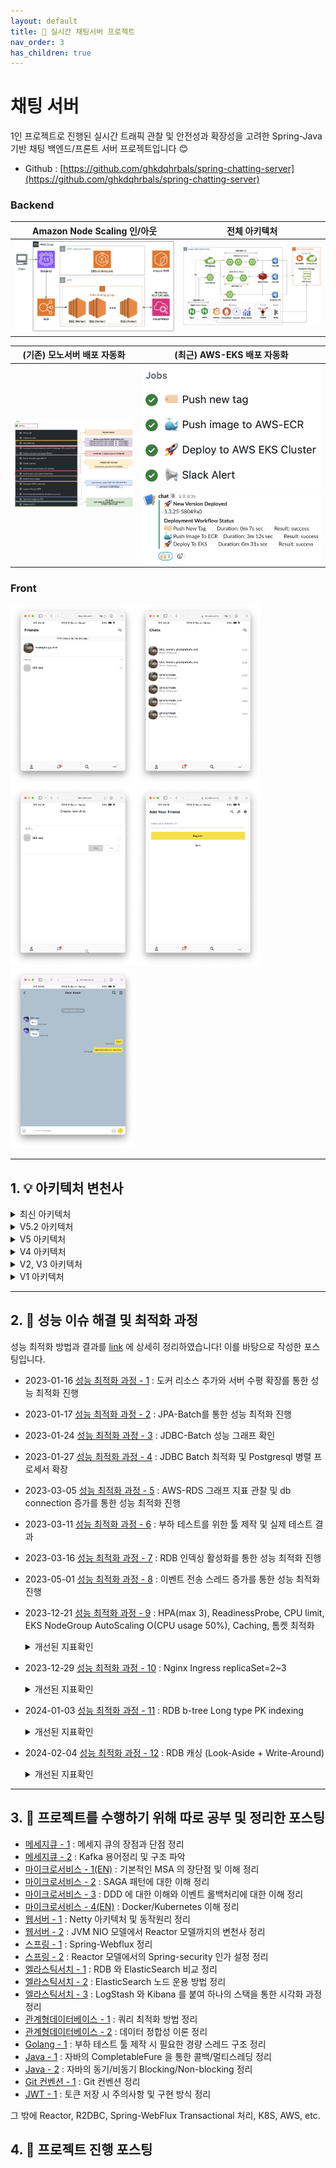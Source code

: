 ```yaml
---
layout: default
title: 📌 실시간 채팅서버 프로젝트
nav_order: 3
has_children: true
---
```


# **채팅 서버**
1인 프로젝트로 진행된 실시간 트래픽 관찰 및 안전성과 확장성을 고려한 Spring-Java 기반 채팅 백엔드/프론트 서버 프로젝트입니다 😊

* Github : [https://github.com/ghkdqhrbals/spring-chatting-server](https://github.com/ghkdqhrbals/spring-chatting-server)

### Backend

| Amazon Node Scaling 인/아웃 | 전체 아키텍처                 | 
|--------------------------|-------------------------|
| ![img](nodescaling.png)  | ![img](pods.png) |

| (기존) 모노서버 배포 자동화 | (최근) AWS-EKS 배포 자동화 | 
|--|--|
| ![monodeploy](../../assets/chat/archtecture/monodeploy.png) | ![multijob](../../assets/chat/archtecture/multijob.png) ![slack](../../assets/chat/archtecture/slack.png) |

### Front

<img src="../../assets/chat/1.png" alt="Image 1" width="200"><img src="../../assets/chat/2.png" alt="Image 2" width="200"><img src="../../assets/chat/3.png" alt="Image 3" width="200"><img src="../../assets/chat/4.png" alt="Image 4" width="200"><img src="../../assets/chat/5.png" alt="Image 5" width="200">



-----

## 1.  💡 아키텍처 변천사

<details><summary> 최신 아키텍처 </summary><div markdown="1">

![img](pods.png)

![img](nodescaling.png)

</div></details>

<details><summary> V5.2 아키텍처 </summary><div markdown="1">

<img width="880" alt="스크린샷 2023-12-15 오후 12 31 41" src="https://github.com/ghkdqhrbals/spring-chatting-server/assets/29156882/2652be5a-2d1c-4a7b-957b-d69aaa21007e">

</div></details>

<details><summary> V5 아키텍처 </summary><div markdown="1">

![image](../../assets/img/msa/12.svg)

</div></details>

<details><summary> V4 아키텍처 </summary><div markdown="1">

![img](../../assets/img/msa/v3.1.0.png)

</div></details>

<details><summary> V2, V3 아키텍처 </summary><div markdown="1">

![img](../../assets/img/es/final.png)

</div></details>

<details><summary> V1 아키텍처 </summary><div markdown="1">

![img](../../assets/img/kafka/kafkaVersion.png)

</div></details>






------

## 2.  🔨 성능 이슈 해결 및 최적화 과정

성능 최적화 방법과 결과를 [link](https://github.com/ghkdqhrbals/spring-chatting-server/issues?q=is%3Aissue+label%3A%22feature%3A+performance%22+) 에 상세히 정리하였습니다! 이를 바탕으로 작성한 포스팅입니다. 

* 2023-01-16 [성능 최적화 과정 - 1](https://ghkdqhrbals.github.io/portfolios/docs/project/2023-01-16-chatting(13)/) : 도커 리소스 추가와 서버 수평 확장를 통한 성능 최적화 진행
* 2023-01-17 [성능 최적화 과정 - 2](https://ghkdqhrbals.github.io/portfolios/docs/project/2023-01-17-chatting(15)/) : JPA-Batch를 통한 성능 최적화 진행
* 2023-01-24 [성능 최적화 과정 - 3](https://ghkdqhrbals.github.io/portfolios/docs/project/2023-01-24-chatting(17)/) : JDBC-Batch 성능 그래프 확인
* 2023-01-27 [성능 최적화 과정 - 4](https://ghkdqhrbals.github.io/portfolios/docs/project/2023-01-27-chatting(18)/) : JDBC Batch 최적화 및 Postgresql 병렬 프로세서 확장
* 2023-03-05 [성능 최적화 과정 - 5](https://ghkdqhrbals.github.io/portfolios/docs/project/2023-03-05-chatting(21)/) : AWS-RDS 그래프 지표 관찰 및 db connection 증가를 통한 성능 최적화 진행
* 2023-03-11 [성능 최적화 과정 - 6](https://ghkdqhrbals.github.io/portfolios/docs/project/2023-03-11-chatting(23)/) : 부하 테스트를 위한 툴 제작 및 실제 테스트 결과
* 2023-03-16 [성능 최적화 과정 - 7](https://ghkdqhrbals.github.io/portfolios/docs/project/2023-03-16-chatting(25)/) : RDB 인덱싱 활성화를 통한 성능 최적화 진행
* 2023-05-01 [성능 최적화 과정 - 8](https://ghkdqhrbals.github.io/portfolios/docs/project/2023-05-01-chatting(35)/) : 이벤트 전송 스레드 증가를 통한 성능 최적화 진행
* 2023-12-21 [성능 최적화 과정 - 9](https://ghkdqhrbals.github.io/portfolios/docs/project/2023-12-21-chatting(40)/) : HPA(max 3), ReadinessProbe, CPU limit, EKS NodeGroup AutoScaling O(CPU usage 50%), Caching, 톰켓 최적화

    <details><summary> 개선된 지표확인 </summary><div markdown="1">
    
    ![img](../../assets/cd/tps.png)
    ![img](../../assets/cd/mttfb.png)
    ![img](../../assets/cd/p.png)
    
    | Metric             | Before       | After        | Change      |
    |--------------------|--------------|--------------|-------------|
    | Total Tests        | 40,228       | 181,050      | **349.29% 🟢**  |
    | Error Rate         | 51.11%(20,560)| 0.00%(0)     | **No Error 🟢** |
    | TPS 평균 (Average)  | 109.27       | 312.16       | **185.94% 🟢**  |
    | TPS p50            | 69.00        | 319.00       | **362.32% 🟢**  |
    | TPS p95            | 4.00         | 217.45       | **5362.50% 🟢** |
    | TPS p99            | 2.84         | 132.28       | **4556.34% 🟢** |
    | TPS p99.9          | 1.63         | 96.52        | **5852.76% 🟢** |
    | MTTFB 평균 (Average)| 1605.44 ms   | 950.89 ms    | **-40.68% 🟢**  |
    | MTTFB p50          | 1636.55 ms   | 919.20 ms    | **-43.90% 🟢**  |
    | MTTFB p95          | 24013.28 ms  | 1322.11 ms   | **-94.47% 🟢**  |
    | MTTFB p99          | 27690.40 ms  | 1833.22 ms   | **-93.40% 🟢**  |
    | MTTFB p99.9        | 28157.50 ms  | 2099.12 ms   | **-92.52% 🟢**  |
    | MTTFB 차이 평균 (Average Difference)| 2838.38 ms | 112.52 ms | **-96.04% 🟢**  |
    | MTTFB 평균적인 변동률 (Average Variability)| 75.00% | 10.67% | **-85.77% 🟢**  |
    
    </div></details>

* 2023-12-29 [성능 최적화 과정 - 10](https://ghkdqhrbals.github.io/portfolios/docs/project/2023-12-29-chatting(41)/) : Nginx Ingress replicaSet=2~3

    <details><summary> 개선된 지표확인 </summary><div markdown="1">

    ![img](../../assets/ingresspod/Untitled.png)
    ![img](../../assets/ingresspod/Untitled2.png)
    ![img](../../assets/ingresspod/Untitled3.png)

    | Metric                               | Ingress Pod 1 | Ingress Pod 2 | Change     |
    |--------------------|---------------|------------|-------------------|-------------|
    | Total Tests                          | 181,050       | 240,587       | 32.93% 🟢  |
    | Error Rate                          | 0.00%(0)      | 0.00%(3)      | N/A        |
    | TPS 평균 (Average)                     | 312.16        | 410.55        | 31.51% 🟢  |
    | TPS p50                              | 319.00        | 422.50        | 32.38% 🟢  |
    | TPS p95                              | 217.45        | 288.60        | 32.69% 🟢  |
    | TPS p99                              | 132.28        | 147.62        | 11.62% 🟢  |
    | TPS p99.9                            | 96.52         | 37.04         | -61.68% 🔴 |
    | MTTFB 평균 (Average)                   | 950.89 ms     | 709.86 ms     | -25.29% 🟢 |
    | MTTFB p50                            | 919.20 ms     | 693.65 ms     | -24.54% 🟢 |
    | MTTFB p95                            | 1322.11 ms    | 958.64 ms     | -27.49% 🟢 |
    | MTTFB p99                            | 1833.22 ms    | 1117.45 ms    | -39.05% 🟢 |
    | MTTFB p99.9                          | 2099.12 ms    | 1396.80 ms    | -33.54% 🟢 |
    | MTTFB 차이 평균 (Average Difference)     | 112.52 ms     | 58.82 ms      | -47.66% 🟢 |
    | MTTFB 평균적인 변동률 (Average Variability) | 10.67%        | 7.67%         | -28.09% 🟢 |
    
    </div></details>

* 2024-01-03 [성능 최적화 과정 - 11](https://ghkdqhrbals.github.io/portfolios/docs/project/2024-01-03-chatting(42)/) : RDB b-tree Long type PK indexing

    <details><summary> 개선된 지표확인 </summary><div markdown="1">
    
    | Metric          | Before     | After      | Change            |
    |-----------------|------------|------------|-------------------|
    | Total Tests     | 220,313    | 236,957    | 7.54% 🟢          |
    | Error Rate      | 0.00%(7)   | 0.00%(0)   | -                 |
    | TPS 평균          | 377.24     | 404.36     | 7.18% 🟢          |
    | TPS p50         | 390.25     | 420.50     | 7.76% 🟢          |
    | TPS p95         | 270.60     | 277.90     | 2.69% 🟢          |
    | TPS p99         | 92.58      | 64.34      | -30.53% 🔴        |
    | TPS p99.9       | 34.05      | 43.17      | 26.74% 🟢         |
    | MTTFB 평균        | 496.27 ms  | 456.42 ms  | -8.03% 🟢         |
    | MTTFB p50       | 480.31 ms  | 431.84 ms  | -10.07% 🟢        |
    | MTTFB p95       | 882.81 ms  | 799.67 ms  | -9.41% 🟢         |
    | MTTFB p99       | 1163.81 ms | 1130.67 ms | -2.84% 🟢         |
    | MTTFB p99.9     | 1225.86 ms | 1275.62 ms | 4.06% 🔴          |
    | MTTFB 차이 평균     | 106.51 ms  | 74.02 ms   | -30.46% 🟢        |
    | MTTFB 평균적인 변동률  | 20.77%     | 15.27%     | -26.60% 🟢        |
    
    </div></details>
  
* 2024-02-04 [성능 최적화 과정 - 12](https://ghkdqhrbals.github.io/portfolios/docs/project/2024-02-04-chatting(47)/) : RDB 캐싱 (Look-Aside + Write-Around)

    <details><summary> 개선된 지표확인 </summary><div markdown="1">

    ![img](../../assets/caching/Untitled.png)
    ![img](../../assets/caching/Untitled2.png)
    ![img](../../assets/caching/Untitled3.png)    

    | Metric                               | Before       | After        | Change     |
    |--------------------|--------------|--------------|------------|
    | Total Tests                          | 12,356       | 16,788       | 36.00% 🟢  |
    | Error Rate                           | 0.00%(0)     | 0.00%(0)     | 0 ⚪        |
    | TPS 평균 (Average)                     | 228.81       | 310.89       | 35.87% 🟢  |
    |  TPS p50                             | 240.50       | 307.50       | 27.84% 🟢  |
    | TPS p95                              | 162.40       | 282.85       | 74.20% 🟢  |
    | TPS p99                              | 107.09       | 237.47       | 121.77% 🟢 |
    | TPS p99.9                            | 90.36        | 223.55       | 147.24% 🟢 |
    | MTTFB 평균 (Average)                   | 438.32 ms   | 324.82 ms   | -25.93% 🟢 |
    | MTTFB p50                            | 432.94 ms   | 323.11 ms   | -25.27% 🟢 |
    | MTTFB p95                            | 733.43 ms   | 380.09 ms   | -48.14% 🟢 |
    | MTTFB p99                            | 912.43 ms   | 471.73 ms   | -48.31% 🟢 |
    | MTTFB p99.9                          | 951.93 ms   | 496.67 ms   | -47.85% 🟢 |
    | MTTFB 차이 평균 (Average Difference)     | 65.06 ms | 24.31 ms | -62.68% 🟢 |
    | MTTFB 평균적인 변동률 (Average Variability) | 13.73% | 7.67% | -44.11% 🟢 |
    
    </div></details>


------

## 3.  📕 프로젝트를 수행하기 위해 따로 공부 및 정리한 포스팅 
* [메세지큐 - 1](https://ghkdqhrbals.github.io/portfolios/docs/메세지큐/2022-12-01-message-queue/) : 메세지 큐의 장점과 단점 정리
* [메세지큐 - 2](https://ghkdqhrbals.github.io/portfolios/docs/메세지큐/2022-12-02-kafka/) : Kafka 용어정리 및 구조 파악 
* [마이크로서비스 - 1(EN)](https://ghkdqhrbals.github.io/portfolios/docs/msa/2022-09-05-micro-service-architecture2/) : 기본적인 MSA 의 장단점 및 이해 정리
* [마이크로서비스 - 2](https://ghkdqhrbals.github.io/portfolios/docs/msa/2022-09-04-micro-service-architecture1/) : SAGA 패턴에 대한 이해 정리 
* [마이크로서비스 - 3](https://ghkdqhrbals.github.io/portfolios/docs/msa/2023-03-22-msa1/) : DDD 에 대한 이해와 이벤트 롤백처리에 대한 이해 정리
* [마이크로서비스 - 4(EN)](https://ghkdqhrbals.github.io/portfolios/docs/msa/2022-05-30-msa-docker-kubernetes/) : Docker/Kubernetes 이해 정리
* [웹서버 - 1](https://ghkdqhrbals.github.io/portfolios/docs/Java/6/) : Netty 아키텍처 및 동작원리 정리 
* [웹서버 - 2](https://ghkdqhrbals.github.io/portfolios/docs/Java/5/) : JVM NIO 모델에서 Reactor 모델까지의 변천사 정리
* [스프링 - 1](https://ghkdqhrbals.github.io/portfolios/docs/Java/2/) : Spring-Webflux 정리
* [스프링 - 2](https://ghkdqhrbals.github.io/portfolios/docs/Java/3/) : Reactor 모델에서의 Spring-security 인가 설정 정리
* [엘라스틱서치 - 1](https://ghkdqhrbals.github.io/portfolios/docs/elasticSearch/2022-12-31-elastic-search/) : RDB 와 ElasticSearch 비교 정리
* [엘라스틱서치 - 2](https://ghkdqhrbals.github.io/portfolios/docs/elasticSearch/2023-01-01-elastic-search(2)/) : ElasticSearch 노드 운용 방법 정리
* [엘라스틱서치 - 3](https://ghkdqhrbals.github.io/portfolios/docs/elasticSearch/2023-01-02-elastic-search(3)/) : LogStash 와 Kibana 를 붙여 하나의 스택을 통한 시각화 과정 정리
* [관계형데이터베이스 - 1](https://ghkdqhrbals.github.io/portfolios/docs/데이터베이스/db1/) : 쿼리 최적화 방법 정리
* [관계형데이터베이스 - 2](https://ghkdqhrbals.github.io/portfolios/docs/데이터베이스/2022-11-20-DB-3/) : 데이터 정합성 이론 정리
* [Golang - 1](https://ghkdqhrbals.github.io/portfolios/docs/Go언어/2022-09-18-thread-goroutine/) : 부하 테스트 툴 제작 시 필요한 경량 스레드 구조 정리
* [Java - 1](https://ghkdqhrbals.github.io/portfolios/docs/Java/java3/) : 자바의 CompletableFure 을 통한 콜백/멀티스레딩 정리
* [Java - 2](https://ghkdqhrbals.github.io/portfolios/docs/Java/java1/) : 자바의 동기/비동기 Blocking/Non-blocking 정리
* [Git 컨벤션 - 1](https://accurate-allspice-e0a.notion.site/git-convention-9e8f78c9d33346bca965c30fb6537d5a) : Git 컨벤션 정리
* [JWT - 1](https://accurate-allspice-e0a.notion.site/jwt-2eb41c679cfe4fa4b5210594482b8025?pvs=4) : 토큰 저장 시 주의사항 및 구현 방식 정리

그 밖에 Reactor, R2DBC, Spring-WebFlux Transactional 처리, K8S, AWS, etc. 

## 4.  📗 프로젝트 진행 포스팅